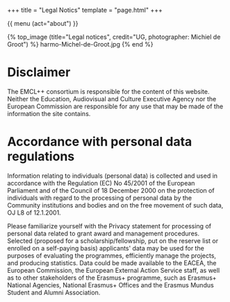 +++
title = "Legal Notics"
template = "page.html"
+++

{{ menu (act="about") }} 


{% top_image (title="Legal notices", credit="UG, photographer: Michiel de Groot") %}
	harmo-Michel-de-Groot.jpg
{% end %}

<div class="container">
 
# Disclaimer
The EMCL++ consortium is responsible for the content of this website.
Neither the Education, Audiovisual and Culture Executive Agency nor the European Commission are responsible for any use that may be made of the information the site contains.

# Accordance with personal data regulations
Information relating to individuals (personal data) is collected and used in accordance with the Regulation (EC) No 45/2001 of the European Parliament and of the Council of 18 December 2000 on the protection of individuals with regard to the processing of personal data by the Community institutions and bodies and on the free movement of such data, OJ L8 of 12.1.2001.

Please familiarize yourself with the Privacy statement for processing of personal data related to grant award and management procedures.
Selected (proposed for a scholarship/fellowship, put on the reserve list or enrolled on a self-paying basis) applicants' data may be used for the purposes of evaluating the programmes, efficiently manage the projects, and producing statistics. Data could be made available to the EACEA, the European Commission, the European External Action Service staff, as well as to other stakeholders of the Erasmus+ programme, such as Erasmus+ National Agencies, National Erasmus+ Offices and the Erasmus Mundus Student and Alumni Association.


</div>
